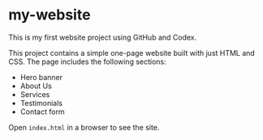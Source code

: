 # my-website
This is my first website project using GitHub and Codex.

This project contains a simple one-page website built with just HTML and CSS. The page includes the following sections:

- Hero banner
- About Us
- Services
- Testimonials
- Contact form

Open `index.html` in a browser to see the site.
